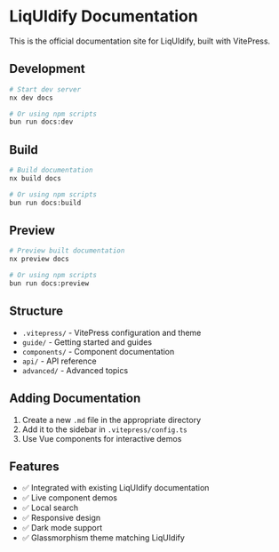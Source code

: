 # LiqUIdify Documentation

This is the official documentation site for LiqUIdify, built with VitePress.

## Development

```bash
# Start dev server
nx dev docs

# Or using npm scripts
bun run docs:dev
```

## Build

```bash
# Build documentation
nx build docs

# Or using npm scripts
bun run docs:build
```

## Preview

```bash
# Preview built documentation
nx preview docs

# Or using npm scripts
bun run docs:preview
```

## Structure

- `.vitepress/` - VitePress configuration and theme
- `guide/` - Getting started and guides
- `components/` - Component documentation
- `api/` - API reference
- `advanced/` - Advanced topics

## Adding Documentation

1. Create a new `.md` file in the appropriate directory
2. Add it to the sidebar in `.vitepress/config.ts`
3. Use Vue components for interactive demos

## Features

- ✅ Integrated with existing LiqUIdify documentation
- ✅ Live component demos
- ✅ Local search
- ✅ Responsive design
- ✅ Dark mode support
- ✅ Glassmorphism theme matching LiqUIdify
